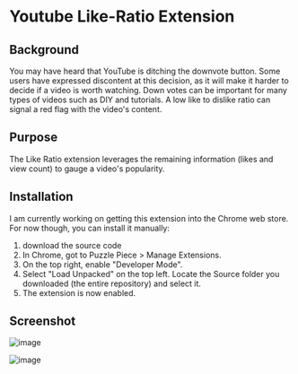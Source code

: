 # Youtube Like-Ratio Extension

## Background
You may have heard that YouTube is ditching the downvote button. Some users have expressed discontent at this decision, as it will make it harder to decide if a video is worth watching. Down votes can be important for many types of videos such as DIY and tutorials. A low like to dislike ratio can signal a red flag with the video's content. 

## Purpose 
The Like Ratio extension leverages the remaining information (likes and view count) to gauge a video's popularity.  


## Installation

I am currently working on getting this extension into the Chrome web store. For now though, you can install it manually:

1. download the source code
2. In Chrome, got to Puzzle Piece > Manage Extensions.
3. On the top right, enable "Developer Mode".
4. Select "Load Unpacked" on the top left. Locate the Source folder you downloaded (the entire repository) and select it.
5. The extension is now enabled.

## Screenshot

![image](https://user-images.githubusercontent.com/16928672/141597166-929b35e1-6378-49c5-a5be-a5b70d91b008.png)


![image](https://user-images.githubusercontent.com/16928672/141566508-269c4346-5f4b-4da0-b548-75f21f7f07a5.png)

